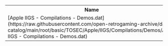 <table>
<tr><th>Name</th><th>Size</th></tr>
<tr><td>[Apple IIGS - Compilations - Demos.dat](https://raw.githubusercontent.com/open-retrogaming-archive/dat-catalog/main/root/basic/TOSEC/Apple/IIGS/Compilations/Demos/Apple IIGS - Compilations - Demos.dat)</td><td>843</td></tr>
</table>
